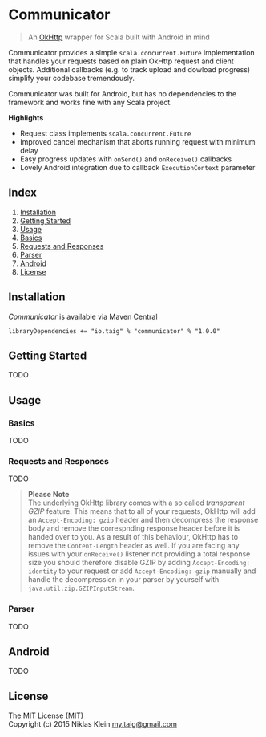 # Communicator

> An [OkHttp][1] wrapper for Scala built with Android in mind

Communicator provides a simple `scala.concurrent.Future` implementation that handles your requests based on plain OkHttp request and client objects. Additional callbacks (e.g. to track upload and dowload progress) simplify your codebase tremendously.

Communicator was built for Android, but has no dependencies to the framework and works fine with any Scala project.

**Highlights**

- Request class implements `scala.concurrent.Future`
- Improved cancel mechanism that aborts running request with minimum delay
- Easy progress updates with `onSend()` and `onReceive()` callbacks
- Lovely Android integration due to callback `ExecutionContext` parameter

## Index

1. [Installation](#installation)
2. [Getting Started](#getting-started)
3. [Usage](#usage)
 1. [Basics](#basics)
 2. [Requests and Responses](#requests-and-responses)
 3. [Parser](#parser)
4. [Android](#android)
5. [License](#license)

## Installation

*Communicator* is available via Maven Central

`libraryDependencies += "io.taig" % "communicator" % "1.0.0"`

## Getting Started

TODO

## Usage

### Basics

TODO

### Requests and Responses

TODO

> **Please Note**  
The underlying OkHttp library comes with a so called *transparent GZIP* feature. This means that to all of your requests, OkHttp will add an `Accept-Encoding: gzip` header and then decompress the response body and remove the correspnding response header before it is handed over to you. As a result of this behaviour, OkHttp has to remove the `Content-Length` header as well. If you are facing any issues with your `onReceive()` listener not providing a total response size you should therefore disable GZIP by adding `Accept-Encoding: identity` to your request or add `Accept-Encoding: gzip` manually and handle the decompression in your parser by yourself with `java.util.zip.GZIPInputStream`.

### Parser

TODO

## Android

TODO

## License

The MIT License (MIT)  
Copyright (c) 2015 Niklas Klein <my.taig@gmail.com>

[1]: http://square.github.io/okhttp/
